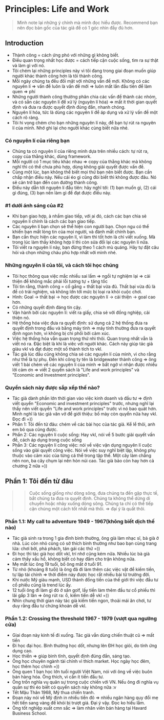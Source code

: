 # Principles: Life and Work 
> Mình note lại những ý chính mà mình đọc hiểu được. Recommend bạn nên đọc bản gốc của tác giả để có 1 góc nhìn đầy đủ hơn.

## Introduction
- Thành công = cách ứng phó với những gì không biết.
- Điều quan trọng nhất học được = cách tiếp cận cuộc sống, tìm ra sự thật và làm gì với nó.
- Tôi chém lại những principles này vì tôi đang trong giai đoạn muốn giúp người khác thành công hơn là tôi thành công.
- Mỗi ngày chúng ta đều đối mặt với những vấn đề mới. Không có các nguyên lí => vấn đề luôn là vấn đề mới => luôn mất lần đầu tiên để làm quen => phí
- Những người thành công thường phân chia các vấn đề thành các nhóm, và có sẵn các nguyên lí để xử lý (nguyên lí hóa) => mất ít thời gian quyết định và đưa ra được quyết định đúng đắn, nhanh chóng.
- Nguyên lí hóa, tức là dùng các nguyên lí để áp dụng và xử lý vấn đề một cách rõ ràng.
- Tôi hi vọng chém cho bạn những nguyên lí này, để bạn tự rút ra nguyên lí của mình. Nhớ ghi lại cho người khác cùng biết nữa nhé.

### Có nguyên lí của riêng bạn
- Chúng ta có nguyên lí của riêng mình dựa trên nhiều cách: tự rút ra, copy của thằng khác, dùng framework.
- Mỗi người có 1 mục tiêu khác nhau => copy của thằng khác mà không nghĩ thì có thể chưa phù hợp, dùng không giải quyết được vấn đề.
- Cùng một lúc, bạn không thể biết mọi thứ bạn nên biết được. Bạn cần chấp nhận điều này. Nếu cái éo gì cũng đòi biết thì không được đâu. Nó sẽ cản trở bạn đến con đường thành công.
- Điều này dẫn tới nguyên lí đầu tiên: hãy nghĩ tới: (1) bạn muốn gì, (2) cái gì đúng, (3) bạn nên làm gì để đạt được điều này.

### #1 dưới ánh sáng của #2
- Khi bạn giao hợp, à nhầm giao tiếp, với ai đó, cách các bạn chia sẻ nguyên lí chính là cách các bạn giao tiếp.
- Các nguyên lí bạn chọn sẽ thể hiện con người bạn. Chọn ngu có thể khiến bạn mất lòng tin của mọi người, và đánh mất chính bạn.
- Bạn cần thực hiện các nguyên lí, vì làm thì tốt hơn là chỉ viết xuống. Mà trong lúc làm thấy không hợp lí thì còn sửa đổi lại các nguyên lí nữa.
- Tôi viết ra nguyên lí này, bạn đừng theo 1 cách mù quáng. Hãy tự đặt câu hỏi và chọn những cháu phù hợp nhất với mình nhé.

### Những nguyên lí của tôi, và cách tôi học chúng
- Tôi học thông qua việc mắc nhiều sai lầm => ngồi tự nghiệm lại => cải thiện để không mắc phải lỗi tương tự + tăng tốc
- Tôi tin rằng, thành công = cố gắng + thất bại vừa đủ. Thất bại vừa đủ là để có trải nghiệm, và không lớn tới mức bị loại ra khỏi cuộc chơi.
- Hình:
  Goal -> thất bại -> học được các nguyên lí -> cải thiện -> goal cao hơn.
- Có những quyết định đáng tin cậy.
- Vận hành bởi các nguyên lí: viết ra giấy, chia sẻ với đồng nghiệp, cải thiện nó.
- Hệ thống hóa việc đưa ra quyết định: sử dụng cả 2 hệ thống đưa ra quyết định trong đầu và bằng máy tính => máy tính thường đưa ra quyết định ngon hơn, vì không bị chi phối bởi cảm xúc.
- Việc hệ thống hóa vẫn quan trọng thứ nhì thôi. Quan trọng nhất vẫn là viết nó ra. Đặc biệt là khi là viêc với người khác. Cách này giúp tác giả giàu vkl và đạt được một số thành tích to vkl.
- Tác giả lúc đầu cũng không chia sẻ các nguyên lí của mình, vì cho rằng như thế là tự phụ. Đến khi công ty tên là bridgewater thành công => ông viết 1 bài chém về các nguyên lí của mình => bất ngờ vì nhận được nhiều lời cảm ơn => viết 2 quyển sách là "Life and work principles" và "Economic and Investment principles".

### Quyển sách này được sắp xếp thế nào?
- Tác giả dành phần lớn thời gian vào việc kinh doanh và đầu tư => định viết quyển "Economic and investment principles" trước, nhưng nghĩ lại thấy nên viết quyển "Life and work principles" trước vì nó bao quát hơn. Mình nghĩ là tác giả văn vở để giới thiệu: bố mày còn quyển nữa hay vkl. Đọc đi =))
- Phần 1: Tôi đến từ đâu: chém về các bài học của tác giả. Kể lể thôi, anh em bỏ qua cũng được.
- Phần 2: Các nguyên lí cuộc sống: Hay vkl, nói về 5 bước giải quyết vấn đề, cách áp dụng trong cuộc sống
- Phần 3: Các nguyên lí công việc: nói về việc vận dụng nguyên lí cuộc sống vào giải quyết công việc. Nói về việc suy nghĩ biệt lập, không phụ thuộc vào cảm xúc của từng cá thể trong tập thể. Một cây làm chẳng nên non, ba cây chụm lại nên hòn núi cao. Tác giả bảo còn hay hơn cả chương 2 nữa =))

## Phần 1: Tôi đến từ đâu
>> Cuộc sống giống như dòng sông, đưa chúng ta đến gặp thực tế, bắt chúng ta đưa ra quyết định. Chúng ta không thể dừng di chuyển hoặc nhảy xuống dòng sông. Chúng ta chỉ có thể tiếp cận chúng một cách tốt nhất mà thôi. => đại ý là quất thôi.

### Phần 1.1: My call to adventure 1949 - 1967(không biết dịch thế nào)
- Tác giả sinh ra trong 1 gia đình bình thường, ông già làm nhạc sĩ, bà già ở nhà. Lúc còn nhỏ cũng có sở thích bình thường như bao bạn cùng trang lứa: chơi bời, phá phách, tán gái các thứ =))
- Đi học thì tác giả học dốt vkl, trí nhớ cũng kém nữa. Nhiều lúc bà già cảm thấy xấu hổ, không biết có hay đấm cho trận không nữa.
- Mẹ mất lúc ông 19 tuổi, bố ông mất ở tuổi 91.
- Từ nhỏ (khoảng 8 tuổi) là ông đã đi làm thêm các việc vặt để kiếm tiền, tự lập tài chính => thời điểm này được học rất nhiều bài từ trường đời.
- Khi nước Mỹ giàu mạnh, USD thành đồng tiền của thế giới thì việc đầu tư cổ phiếu cũng là trend lúc ấy.
- 12 tuổi ông đi làm gì đó ở sân golf, lấy tiền làm thêm đầu tư cổ phiếu thì lãi gấp 3 lần => ông rút ra: ồ, kiếm tiền dễ vkl =))
- Nhìn chung thời gian này tác giả kiếm tiền ngon, thoải mái ăn chơi, tư duy rằng đầu tư chứng khoán dễ vkl.

### Phần 1.2: Crossing the threshold 1967 - 1979 (vượt qua ngưỡng cửa)
- Giai đoạn này kinh tế đi xuống. Tác giả vẫn dùng chiến thuật cũ => mất tiền
- Đi học đại học. Bình thường học dốt, nhưng lên ĐH học giỏi, do tính ứng dụng cao.
- Học thiền => giúp bình tĩnh, quyết định đúng đắn, sáng tạo.
- Ông học chuyên ngành tài chính vì thích market. Học ngày học đêm, học thêm học chính =))
- Ông quen 1 bạn học lớn tuổi người Việt Nam, nói với ông về việc buôn bán hàng hóa. Ông thích, vì cần ít tiền đầu tư.
- Ông trốn nghĩa vụ quân sự trong cuộc chiến với VN. Nếu ông đi nghĩa vụ quân sự thì éo biết có quyển sách này không nữa :v
- Tết Mậu Thân 1968, Mỹ thua chiến tranh. 
- Đoạn này nói về Mỹ định in nhiều tiền đô => nhiều ngân hàng quy đổi mẹ hết tiền sang vàng để khỏi bị trượt giá. Đại ý vậy. Đọc ko hiểu lắm.
- Ông tốt nghiệp xuất cmn sắc => làm nhân viên bán hàng tại Havard Business School.
